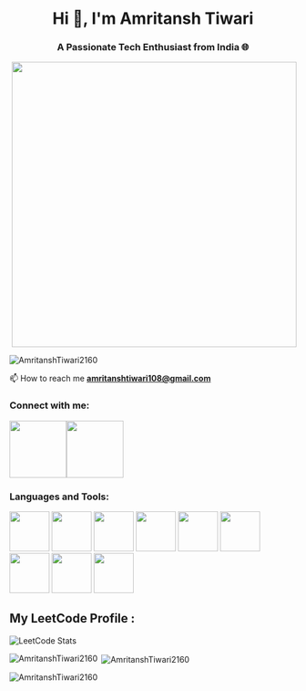 <h1 align="center">Hi 👋, I'm Amritansh Tiwari</h1>
<h3 align="center">A Passionate Tech Enthusiast from India 🌐</h3>
<p align="right">
  <img src="https://user-images.githubusercontent.com/74038190/212749447-bfb7e725-6987-49d9-ae85-2015e3e7cc41.gif" width="500">
</p>


<p align="left"> <img src="https://komarev.com/ghpvc/?username=amritanshtiwari108&label=Profile%20views&color=0e75b6&style=flat" alt="AmritanshTiwari2160" /> </p>

📫 How to reach me **amritanshtiwari108@gmail.com**

<h3 align="left">Connect with me:</h3>
<a href="https://linkedin.com/in/amritansh-tiwari-2864a524a" target="blank"><img src="https://user-images.githubusercontent.com/74038190/235294012-0a55e343-37ad-4b0f-924f-c8431d9d2483.gif" width="100"></a><a href="https://www.leetcode.com/AmritanshTiwari_108" target="blank"><img src="https://github.com/Anmol-Baranwal/Cool-GIFs-For-GitHub/assets/74038190/cc4fe88c-7f7a-41d8-b449-34b7a178c1c6" width="100"></a>
</p>

<h3 align="left">Languages and Tools:</h3>
<p align="left">
  <img src="https://user-images.githubusercontent.com/74038190/212257472-08e52665-c503-4bd9-aa20-f5a4dae769b5.gif" width="70">
  <img src="https://github.com/Anmol-Baranwal/Cool-GIFs-For-GitHub/assets/74038190/29fd6286-4e7b-4d6c-818f-c4765d5e39a9" width="70">
  <img src="https://github.com/Anmol-Baranwal/Cool-GIFs-For-GitHub/assets/74038190/67f477ed-6624-42da-99f0-1a7b1a16eecb" width="70">
  <img src="https://user-images.githubusercontent.com/74038190/212257454-16e3712e-945a-4ca2-b238-408ad0bf87e6.gif" width="70">
  <img src="https://user-images.githubusercontent.com/74038190/212281763-e6ecd7ef-c4aa-45b6-a97c-f33f6bb592bd.gif" width="70">
  <img src="https://github.com/Anmol-Baranwal/Cool-GIFs-For-GitHub/assets/74038190/398b19b1-9aae-4c1f-8bc0-d172a2c08d68" width="70">
  <img src="https://github.com/Anmol-Baranwal/Cool-GIFs-For-GitHub/assets/74038190/3fb2cdf6-8920-462e-87a4-95af376418aa" width="70">
  <img src="https://user-images.githubusercontent.com/74038190/212257468-1e9a91f1-b626-4baa-b15d-5c385dfa7ed2.gif" width="70">
  <img src="https://user-images.githubusercontent.com/74038190/212257465-7ce8d493-cac5-494e-982a-5a9deb852c4b.gif" width="70">
</p>


## My LeetCode Profile :

<p align="left"> <img src="https://leetcard.jacoblin.cool/AmritanshTiwari_108?theme=nord&font=Amaranth&ext=heatmap" alt="LeetCode Stats"> </p>

<p><img align="left" src="https://github-readme-stats.vercel.app/api/top-langs?username=AmritanshTiwari2160&show_icons=true&locale=en&layout=compact" alt="AmritanshTiwari2160" /></p>

<p>&nbsp;<img align="center" src="https://github-readme-stats.vercel.app/api?username=AmritanshTiwari2160&show_icons=true&locale=en" alt="AmritanshTiwari2160" /></p>

<p><img align="center" src="https://github-readme-streak-stats.herokuapp.com/?user=AmritanshTiwari2160&" alt="AmritanshTiwari2160" /></p>



